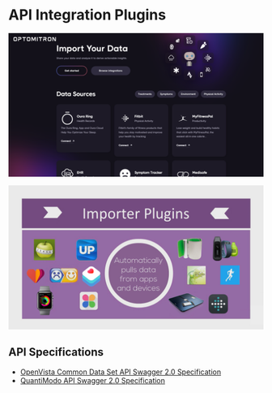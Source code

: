 # API Integration Plugins

![](integrations-screenshot.PNG)

![](importer-plugins.PNG)


## API Specifications

- [OpenVista Common Data Set API Swagger 2.0 Specification](open-vista-common-data-set-api-v1.0.0-swagger-2.0.json)
- [QuantiModo API Swagger 2.0 Specification](https://docs.quantimo.do)
